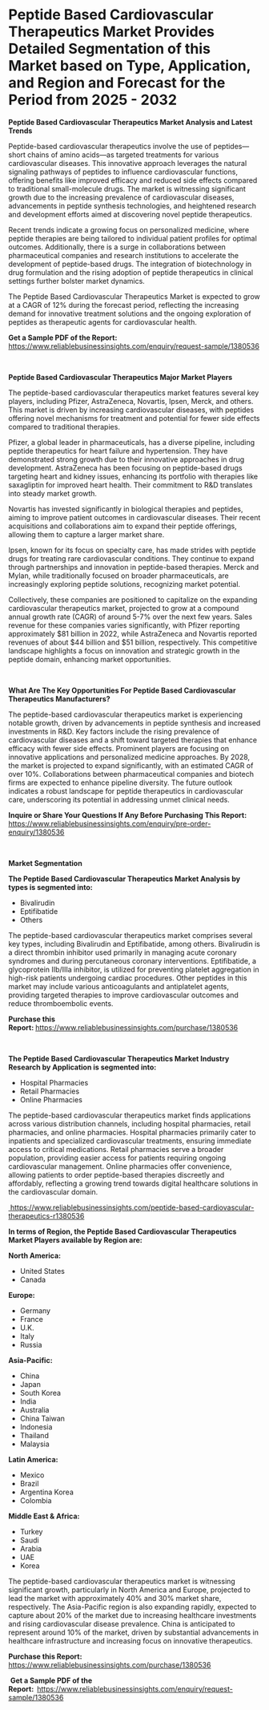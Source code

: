 <p><h1>Peptide Based Cardiovascular Therapeutics Market Provides Detailed Segmentation of this Market based on Type, Application, and Region and Forecast for the Period from 2025 - 2032</h1></p><p><strong>Peptide Based Cardiovascular Therapeutics Market Analysis and Latest Trends</strong></p>
<p><p>Peptide-based cardiovascular therapeutics involve the use of peptides—short chains of amino acids—as targeted treatments for various cardiovascular diseases. This innovative approach leverages the natural signaling pathways of peptides to influence cardiovascular functions, offering benefits like improved efficacy and reduced side effects compared to traditional small-molecule drugs. The market is witnessing significant growth due to the increasing prevalence of cardiovascular diseases, advancements in peptide synthesis technologies, and heightened research and development efforts aimed at discovering novel peptide therapeutics.</p><p>Recent trends indicate a growing focus on personalized medicine, where peptide therapies are being tailored to individual patient profiles for optimal outcomes. Additionally, there is a surge in collaborations between pharmaceutical companies and research institutions to accelerate the development of peptide-based drugs. The integration of biotechnology in drug formulation and the rising adoption of peptide therapeutics in clinical settings further bolster market dynamics. </p><p>The Peptide Based Cardiovascular Therapeutics Market is expected to grow at a CAGR of 12% during the forecast period, reflecting the increasing demand for innovative treatment solutions and the ongoing exploration of peptides as therapeutic agents for cardiovascular health.</p></p>
<p><strong>Get a Sample PDF of the Report:&nbsp;</strong> <a href="https://www.reliablebusinessinsights.com/enquiry/request-sample/1380536?utm_campaign=2713&utm_medium=2&utm_source=Github&utm_content=ia&utm_term=12042025&utm_id=peptide-based-cardiovascular-therapeutics">https://www.reliablebusinessinsights.com/enquiry/request-sample/1380536</a></p>
<p>&nbsp;</p>
<p><strong>Peptide Based Cardiovascular Therapeutics Major Market Players</strong></p>
<p><p>The peptide-based cardiovascular therapeutics market features several key players, including Pfizer, AstraZeneca, Novartis, Ipsen, Merck, and others. This market is driven by increasing cardiovascular diseases, with peptides offering novel mechanisms for treatment and potential for fewer side effects compared to traditional therapies.</p><p>Pfizer, a global leader in pharmaceuticals, has a diverse pipeline, including peptide therapeutics for heart failure and hypertension. They have demonstrated strong growth due to their innovative approaches in drug development. AstraZeneca has been focusing on peptide-based drugs targeting heart and kidney issues, enhancing its portfolio with therapies like saxagliptin for improved heart health. Their commitment to R&D translates into steady market growth.</p><p>Novartis has invested significantly in biological therapies and peptides, aiming to improve patient outcomes in cardiovascular diseases. Their recent acquisitions and collaborations aim to expand their peptide offerings, allowing them to capture a larger market share.</p><p>Ipsen, known for its focus on specialty care, has made strides with peptide drugs for treating rare cardiovascular conditions. They continue to expand through partnerships and innovation in peptide-based therapies. Merck and Mylan, while traditionally focused on broader pharmaceuticals, are increasingly exploring peptide solutions, recognizing market potential.</p><p>Collectively, these companies are positioned to capitalize on the expanding cardiovascular therapeutics market, projected to grow at a compound annual growth rate (CAGR) of around 5-7% over the next few years. Sales revenue for these companies varies significantly, with Pfizer reporting approximately $81 billion in 2022, while AstraZeneca and Novartis reported revenues of about $44 billion and $51 billion, respectively. This competitive landscape highlights a focus on innovation and strategic growth in the peptide domain, enhancing market opportunities.</p></p>
<p>&nbsp;</p>
<p><strong>What Are The Key Opportunities For Peptide Based Cardiovascular Therapeutics Manufacturers?</strong></p>
<p><p>The peptide-based cardiovascular therapeutics market is experiencing notable growth, driven by advancements in peptide synthesis and increased investments in R&D. Key factors include the rising prevalence of cardiovascular diseases and a shift toward targeted therapies that enhance efficacy with fewer side effects. Prominent players are focusing on innovative applications and personalized medicine approaches. By 2028, the market is projected to expand significantly, with an estimated CAGR of over 10%. Collaborations between pharmaceutical companies and biotech firms are expected to enhance pipeline diversity. The future outlook indicates a robust landscape for peptide therapeutics in cardiovascular care, underscoring its potential in addressing unmet clinical needs.</p></p>
<p><strong>Inquire or Share Your Questions If Any Before Purchasing This Report:</strong> <a href="https://www.reliablebusinessinsights.com/enquiry/pre-order-enquiry/1380536?utm_campaign=2713&utm_medium=2&utm_source=Github&utm_content=ia&utm_term=12042025&utm_id=peptide-based-cardiovascular-therapeutics">https://www.reliablebusinessinsights.com/enquiry/pre-order-enquiry/1380536</a></p>
<p>&nbsp;</p>
<p><strong>Market Segmentation</strong></p>
<p><strong>The Peptide Based Cardiovascular Therapeutics Market Analysis by types is segmented into:</strong></p>
<p><ul><li>Bivalirudin</li><li>Eptifibatide</li><li>Others</li></ul></p>
<p><p>The peptide-based cardiovascular therapeutics market comprises several key types, including Bivalirudin and Eptifibatide, among others. Bivalirudin is a direct thrombin inhibitor used primarily in managing acute coronary syndromes and during percutaneous coronary interventions. Eptifibatide, a glycoprotein IIb/IIIa inhibitor, is utilized for preventing platelet aggregation in high-risk patients undergoing cardiac procedures. Other peptides in this market may include various anticoagulants and antiplatelet agents, providing targeted therapies to improve cardiovascular outcomes and reduce thromboembolic events.</p></p>
<p><strong>Purchase this Report:&nbsp;</strong><a href="https://www.reliablebusinessinsights.com/purchase/1380536?utm_campaign=2713&utm_medium=2&utm_source=Github&utm_content=ia&utm_term=12042025&utm_id=peptide-based-cardiovascular-therapeutics">https://www.reliablebusinessinsights.com/purchase/1380536</a></p>
<p>&nbsp;</p>
<p><strong>The Peptide Based Cardiovascular Therapeutics Market Industry Research by Application is segmented into:</strong></p>
<p><ul><li>Hospital Pharmacies</li><li>Retail Pharmacies</li><li>Online Pharmacies</li></ul></p>
<p><p>The peptide-based cardiovascular therapeutics market finds applications across various distribution channels, including hospital pharmacies, retail pharmacies, and online pharmacies. Hospital pharmacies primarily cater to inpatients and specialized cardiovascular treatments, ensuring immediate access to critical medications. Retail pharmacies serve a broader population, providing easier access for patients requiring ongoing cardiovascular management. Online pharmacies offer convenience, allowing patients to order peptide-based therapies discreetly and affordably, reflecting a growing trend towards digital healthcare solutions in the cardiovascular domain.</p></p>
<p><a href="https://www.reliablebusinessinsights.com/peptide-based-cardiovascular-therapeutics-r1380536?utm_campaign=2713&utm_medium=2&utm_source=Github&utm_content=ia&utm_term=12042025&utm_id=peptide-based-cardiovascular-therapeutics">&nbsp;https://www.reliablebusinessinsights.com/peptide-based-cardiovascular-therapeutics-r1380536</a></p>
<p><strong>In terms of Region, the Peptide Based Cardiovascular Therapeutics Market Players available by Region are:</strong></p>
<p>
    <p> <strong> North America: </strong>
        <ul>
            <li>United States</li>
            <li>Canada</li>
        </ul>
        </p> 
    <p> <strong> Europe: </strong>
        <ul>
            <li>Germany</li>
            <li>France</li>
            <li>U.K.</li>
            <li>Italy</li>
            <li>Russia</li>
        </ul>
        </p> 
    <p> <strong> Asia-Pacific: </strong>
        <ul>
            <li>China</li>
            <li>Japan</li>
            <li>South Korea</li>
            <li>India</li>
            <li>Australia</li>
            <li>China Taiwan</li>
            <li>Indonesia</li>
            <li>Thailand</li>
            <li>Malaysia</li>
        </ul>
        </p> 
    <p> <strong> Latin America: </strong>
        <ul>
            <li>Mexico</li>
            <li>Brazil</li>
            <li>Argentina Korea</li>
            <li>Colombia</li>
        </ul>
        </p> 
    <p> <strong> Middle East & Africa: </strong>
        <ul>
            <li>Turkey</li>
            <li>Saudi</li>
            <li>Arabia</li>
            <li>UAE</li>
            <li>Korea</li>
        </ul>
    </p>
    </p>
<p><p>The peptide-based cardiovascular therapeutics market is witnessing significant growth, particularly in North America and Europe, projected to lead the market with approximately 40% and 30% market share, respectively. The Asia-Pacific region is also expanding rapidly, expected to capture about 20% of the market due to increasing healthcare investments and rising cardiovascular disease prevalence. China is anticipated to represent around 10% of the market, driven by substantial advancements in healthcare infrastructure and increasing focus on innovative therapeutics.</p></p>
<p><strong>Purchase this Report: </strong><a href="https://www.reliablebusinessinsights.com/purchase/1380536?utm_campaign=2713&utm_medium=2&utm_source=Github&utm_content=ia&utm_term=12042025&utm_id=peptide-based-cardiovascular-therapeutics">https://www.reliablebusinessinsights.com/purchase/1380536</a></p>
<p>&nbsp;<strong>Get a Sample PDF of the Report:&nbsp;&nbsp;</strong><a href="https://www.reliablebusinessinsights.com/enquiry/request-sample/1380536?utm_campaign=2713&utm_medium=2&utm_source=Github&utm_content=ia&utm_term=12042025&utm_id=peptide-based-cardiovascular-therapeutics">https://www.reliablebusinessinsights.com/enquiry/request-sample/1380536</a></p>
<p><strong></strong></p>
<p><p></p><p></p><p></p></p>